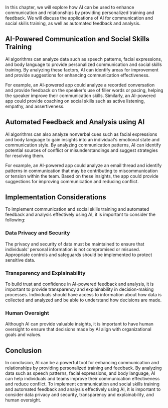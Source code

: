 
In this chapter, we will explore how AI can be used to enhance communication and relationships by providing personalized training and feedback. We will discuss the applications of AI for communication and social skills training, as well as automated feedback and analysis.

AI-Powered Communication and Social Skills Training
---------------------------------------------------

AI algorithms can analyze data such as speech patterns, facial expressions, and body language to provide personalized communication and social skills training. By analyzing these factors, AI can identify areas for improvement and provide suggestions for enhancing communication effectiveness.

For example, an AI-powered app could analyze a recorded conversation and provide feedback on the speaker's use of filler words or pacing, helping the speaker improve their communication skills. Similarly, an AI-powered app could provide coaching on social skills such as active listening, empathy, and assertiveness.

Automated Feedback and Analysis using AI
----------------------------------------

AI algorithms can also analyze nonverbal cues such as facial expressions and body language to gain insights into an individual's emotional state and communication style. By analyzing communication patterns, AI can identify potential sources of conflict or misunderstandings and suggest strategies for resolving them.

For example, an AI-powered app could analyze an email thread and identify patterns in communication that may be contributing to miscommunication or tension within the team. Based on these insights, the app could provide suggestions for improving communication and reducing conflict.

Implementation Considerations
-----------------------------

To implement communication and social skills training and automated feedback and analysis effectively using AI, it is important to consider the following:

### Data Privacy and Security

The privacy and security of data must be maintained to ensure that individuals' personal information is not compromised or misused. Appropriate controls and safeguards should be implemented to protect sensitive data.

### Transparency and Explainability

To build trust and confidence in AI-powered feedback and analysis, it is important to provide transparency and explainability in decision-making processes. Individuals should have access to information about how data is collected and analyzed and be able to understand how decisions are made.

### Human Oversight

Although AI can provide valuable insights, it is important to have human oversight to ensure that decisions made by AI align with organizational goals and values.

Conclusion
----------

In conclusion, AI can be a powerful tool for enhancing communication and relationships by providing personalized training and feedback. By analyzing data such as speech patterns, facial expressions, and body language, AI can help individuals and teams improve their communication effectiveness and reduce conflict. To implement communication and social skills training and automated feedback and analysis effectively using AI, it is important to consider data privacy and security, transparency and explainability, and human oversight.

